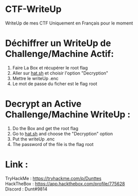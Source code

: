 # CTF-WriteUp
WriteUp de mes CTF Uniquement en Français pour le moment

# Déchiffrer un WriteUp de Challenge/Machine Actif:
1. Faire La Box et récupérer le root flag
2. Aller sur [hat.sh](https://hat.sh/) et choisir l'option "Decryption"
3. Mettre le writeUp .enc
4. Le mot de passe du ficher est le flag root

# Decrypt an Active Challenge/Machine WriteUp :
1. Do the Box and get the root flag
2. Go to [hat.sh](https://hat.sh/) and choose the "Decryption" option
3. Put the writeUp .enc
4. The password of the file is the flag root


# Link :
TryHackMe : https://tryhackme.com/p/Dunttes </br>
HackTheBox : https://app.hackthebox.com/profile/775628 </br>
Discord : Dunt#9814 </br>
